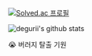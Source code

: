 [![Solved.ac
프로필](http://mazassumnida.wtf/api/v2/generate_badge?boj=degurii)](https://solved.ac/realhongik)


![degurii's github stats](https://github-readme-stats.vercel.app/api?username=degurii&show_icons=true) 


😭 버러지 탈출 기원
<!--
**degurii/degurii** is a ✨ _special_ ✨ repository because its `README.md` (this file) appears on your GitHub profile.

Here are some ideas to get you started:

- 🔭 I’m currently working on ...
- 🌱 I’m currently learning ...
- 👯 I’m looking to collaborate on ...
- 🤔 I’m looking for help with ...
- 💬 Ask me about ...
- 📫 How to reach me: ...
- 😄 Pronouns: ...
- ⚡ Fun fact: ...
-->
